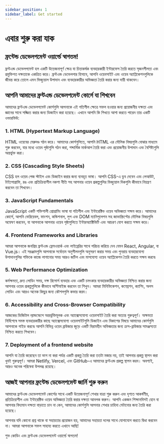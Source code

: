 ```yaml
---
sidebar_position: 1
sidebar_label: Get started
---
```


# এবার শুরু করা যাক

## ফ্রন্টেন্ড ডেভেলপমেন্ট ওয়ার্ল্ডে স্বাগতম!

ফ্রন্টএন্ড ডেভেলপমেন্ট হল একটি উত্তেজনাপূর্ণ ক্ষেত্র যা চিত্তাকর্ষক ব্যবহারকারী ইন্টারফেস তৈরি করতে সৃজনশীলতা এবং প্রযুক্তিগত দক্ষতাকে একত্রিত করে। ফ্রন্টএন্ড ডেভেলপার হিসাবে, আপনি ওয়েবসাইট এবং ওয়েব অ্যাপ্লিকেশনগুলিকে জীবন্ত করে তোলে এমন ভিজ্যুয়াল উপাদান এবং ব্যবহারকারীর অভিজ্ঞতা তৈরি করার জন্য দায়ী থাকবেন।

## আপনি আমাদের ফ্রন্টএন্ড ডেভেলপমেন্ট কোর্সে যা শিখবেন

আমাদের ফ্রন্টএন্ড ডেভেলপমেন্ট কোর্সগুলি আপনাকে এই গতিশীল ক্ষেত্রে সফল হওয়ার জন্য প্রয়োজনীয় দক্ষতা এবং জ্ঞানের সাথে সজ্জিত করার জন্য ডিজাইন করা হয়েছে। এখানে আপনি কি শিখতে আশা করতে পারেন তার একটি ওভারভিউ:

### 1. HTML (Hypertext Markup Language)

HTML ওয়েবের মেরুদণ্ড গঠন করে। আমাদের কোর্সগুলিতে, আপনি HTML এর মৌলিক বিষয়গুলি বোঝার মাধ্যমে শুরু করবেন, যার মধ্যে ওয়েব পৃষ্ঠাগুলি গঠন করা, শব্দার্থিক মার্কআপ তৈরি করা এবং প্রয়োজনীয় উপাদান এবং বৈশিষ্ট্যগুলি অন্তর্ভুক্ত করা।

### 2. CSS (Cascading Style Sheets)

CSS হল ওয়েব পেজ স্টাইল এবং ডিজাইন করার জন্য ব্যবহৃত ভাষা। আপনি CSS-এ ডুব দেবেন এবং লেআউট, টাইপোগ্রাফি, রঙ এবং প্রতিক্রিয়াশীল নকশা নীতি সহ আপনার ওয়েব প্রকল্পগুলির ভিজ্যুয়াল দিকগুলি কীভাবে নিয়ন্ত্রণ করবেন তা শিখবেন।

### 3. JavaScript Fundamentals

JavaScript একটি শক্তিশালী প্রোগ্রামিং ভাষা যা গতিশীল এবং ইন্টারেক্টিভ ওয়েব অভিজ্ঞতা সক্ষম করে। আমাদের কোর্সে, আপনি ভেরিয়েবল, ফাংশন, কন্ডিশনাল, লুপ এবং DOM ম্যানিপুলেশন সহ জাভাস্ক্রিপ্টের মৌলিক বিষয়গুলি অন্বেষণ করবেন, যা আপনাকে আপনার ওয়েব পৃষ্ঠাগুলিতে ইন্টারঅ্যাক্টিভিটি এবং আচরণ যোগ করতে সক্ষম করে।

### 4. Frontend Frameworks and Libraries

আমরা আপনাকে জনপ্রিয় ফ্রন্টএন্ড ফ্রেমওয়ার্ক এবং লাইব্রেরির সাথে পরিচয় করিয়ে দেব যেমন React, Angular, বা Vue.js। এই সরঞ্জামগুলি আপনাকে সর্বোত্তম অনুশীলনগুলি অনুসরণ করার সময় এবং পুনরায় ব্যবহারযোগ্য উপাদানগুলির শক্তিকে কাজে লাগানোর সময় আরও জটিল এবং মাপযোগ্য ওয়েব অ্যাপ্লিকেশন তৈরি করতে সক্ষম করবে৷

### 5. Web Performance Optimization

কর্মক্ষমতা, দ্রুত লোডিং সময়, দক্ষ রিসোর্স ব্যবহার এবং একটি চমৎকার ব্যবহারকারীর অভিজ্ঞতা নিশ্চিত করার জন্য আপনার ওয়েব প্রকল্পগুলিকে কীভাবে অপ্টিমাইজ করবেন তা শিখুন। আমরা মিনিফিকেশন, কম্প্রেশন, ক্যাশিং, অলস লোডিং এবং আরও অনেক কিছুর জন্য কৌশলগুলি কভার করব।

### 6. Accessibility and Cross-Browser Compatibility

আজকের ডিজিটাল ল্যান্ডস্কেপে অন্তর্ভুক্তিমূলক এবং অ্যাক্সেসযোগ্য ওয়েবসাইট তৈরি করা অত্যন্ত গুরুত্বপূর্ণ। অক্ষমতা নির্বিশেষে সমস্ত ব্যবহারকারীর কাছে অ্যাক্সেসযোগ্য ওয়েবসাইটগুলি ডিজাইন এবং বিকাশের বিষয়ে আমাদের কোর্সগুলি আপনাকে গাইড করবে৷ আপনি বিভিন্ন ওয়েব ব্রাউজার জুড়ে একটি বিরামহীন অভিজ্ঞতার জন্য ক্রস-ব্রাউজার সামঞ্জস্যতা নিশ্চিত করতে শিখবেন।

### 7. Deployment of a frontend website

আপনি যা তৈরি করেছেন তা ভাগ না করা পর্যন্ত একটি প্রকল্প তৈরি করা ততটা মজার নয়, তাই আপনার প্রকল্প স্থাপন করা খুবই গুরুত্বপূর্ণ। আমরা Netlify, Vercel, এবং GitHub-এ আমাদের ফ্রন্টএন্ড প্রকল্প স্থাপন করব। অবশ্যই, আরও অনেক পরিষেবা উপলব্ধ রয়েছে।

## আজই আপনার ফ্রন্টেন্ড ডেভেলপমেন্ট জার্নি শুরু করুন

আমাদের ফ্রন্টএন্ড ডেভেলপমেন্ট কোর্সের সাথে একটি উত্তেজনাপূর্ণ শেখার যাত্রা শুরু করুন এবং দৃশ্যত আকর্ষণীয়, প্রতিক্রিয়াশীল এবং ইন্টারেক্টিভ ওয়েব অভিজ্ঞতা তৈরি করার দক্ষতা আনলক করুন। আপনি একজন শিক্ষানবিসই হোন বা আপনার বিদ্যমান দক্ষতা বাড়াতে চান না কেন, আমাদের কোর্সগুলি আপনার শেখার চাহিদা মেটানোর জন্য তৈরি করা হয়েছে।

আপনার যদি কোনো প্রশ্ন থাকে বা সহায়তার প্রয়োজন হয়, আমাদের সহায়তা দলের সাথে যোগাযোগ করতে দ্বিধা করবেন না। আমরা আপনাকে সফল সাহায্য করতে এখানে আছি!

শুভ কোডিং এবং ফ্রন্টএন্ড ডেভেলপমেন্ট ওয়ার্ল্ডে স্বাগতম!
